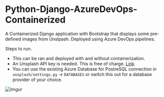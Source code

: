 # Python-Django-AzureDevOps-Containerized

A Containerized Django application with Bootstrap that displays some pre-defined images from Unslpash. Deployed using Azure DevOps pipelines.

Steps to run:
- This can be ran and deployed with and without containerization.
- An Unsplash API key is needed. This is free of charge. [Link](https://unsplash.com/developers)
- You can use the existing Azure Database for PostreSQL connection in `unsplash/settings.py` -> `DATABASES` or switch this out for a database provider of your choice.

![Imgur](https://imgur.com/qGR1ak2.png)
